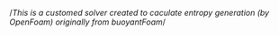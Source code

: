 /*This is a customed solver created to caculate entropy generation (by OpenFoam) 
originally from buoyantFoam*/

